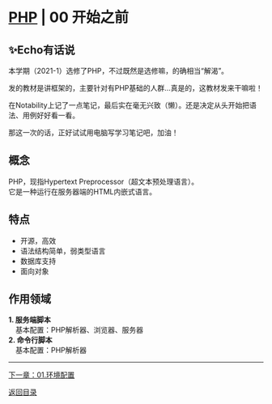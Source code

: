 # [PHP](./index) | 00 开始之前

## ✨Echo有话说

本学期（2021-1）选修了PHP，不过既然是选修嘛，的确相当“解渴”。  

发的教材是讲框架的，主要针对有PHP基础的人群...真是的，这教材发来干嘛啦！

在Notability上记了一点笔记，最后实在毫无兴致（懒）。还是决定从头开始把语法、用例好好看一看。  

那这一次的话，正好试试用电脑写学习笔记吧，加油！

## 概念

PHP，现指Hypertext Preprocessor（超文本预处理语言）。  
它是一种运行在服务器端的HTML内嵌式语言。

## 特点

- 开源，高效
- 语法结构简单，弱类型语言
- 数据库支持
- 面向对象

## 作用领域

**1. 服务端脚本**  
&emsp;基本配置：PHP解析器、浏览器、服务器  
**2. 命令行脚本**  
&emsp;基本配置：PHP解析器

***
[下一章：01.环境配置](./01.环境配置)  

[返回目录](./index.md)